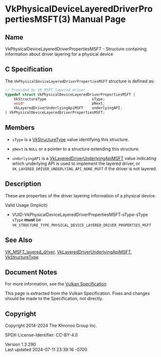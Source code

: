 # VkPhysicalDeviceLayeredDriverPropertiesMSFT(3) Manual Page

## Name

VkPhysicalDeviceLayeredDriverPropertiesMSFT - Structure containing
information about driver layering for a physical device



## <a href="#_c_specification" class="anchor"></a>C Specification

The `VkPhysicalDeviceLayeredDriverPropertiesMSFT` structure is defined
as:

``` c
// Provided by VK_MSFT_layered_driver
typedef struct VkPhysicalDeviceLayeredDriverPropertiesMSFT {
    VkStructureType                     sType;
    void*                               pNext;
    VkLayeredDriverUnderlyingApiMSFT    underlyingAPI;
} VkPhysicalDeviceLayeredDriverPropertiesMSFT;
```

## <a href="#_members" class="anchor"></a>Members

- `sType` is a [VkStructureType](https://registry.khronos.org/vulkan/specs/1.3-extensions/man/html/VkStructureType.html) value identifying
  this structure.

- `pNext` is `NULL` or a pointer to a structure extending this
  structure.

- `underlyingAPI` is a
  [VkLayeredDriverUnderlyingApiMSFT](https://registry.khronos.org/vulkan/specs/1.3-extensions/man/html/VkLayeredDriverUnderlyingApiMSFT.html)
  value indicating which underlying API is used to implement the layered
  driver, or `VK_LAYERED_DRIVER_UNDERLYING_API_NONE_MSFT` if the driver
  is not layered.

## <a href="#_description" class="anchor"></a>Description

These are properties of the driver layering information of a physical
device.

Valid Usage (Implicit)

- <a href="#VUID-VkPhysicalDeviceLayeredDriverPropertiesMSFT-sType-sType"
  id="VUID-VkPhysicalDeviceLayeredDriverPropertiesMSFT-sType-sType"></a>
  VUID-VkPhysicalDeviceLayeredDriverPropertiesMSFT-sType-sType  
  `sType` **must** be
  `VK_STRUCTURE_TYPE_PHYSICAL_DEVICE_LAYERED_DRIVER_PROPERTIES_MSFT`

## <a href="#_see_also" class="anchor"></a>See Also

[VK_MSFT_layered_driver](https://registry.khronos.org/vulkan/specs/1.3-extensions/man/html/VK_MSFT_layered_driver.html),
[VkLayeredDriverUnderlyingApiMSFT](https://registry.khronos.org/vulkan/specs/1.3-extensions/man/html/VkLayeredDriverUnderlyingApiMSFT.html),
[VkStructureType](https://registry.khronos.org/vulkan/specs/1.3-extensions/man/html/VkStructureType.html)

## <a href="#_document_notes" class="anchor"></a>Document Notes

For more information, see the <a
href="https://registry.khronos.org/vulkan/specs/1.3-extensions/html/vkspec.html#VkPhysicalDeviceLayeredDriverPropertiesMSFT"
target="_blank" rel="noopener">Vulkan Specification</a>

This page is extracted from the Vulkan Specification. Fixes and changes
should be made to the Specification, not directly.

## <a href="#_copyright" class="anchor"></a>Copyright

Copyright 2014-2024 The Khronos Group Inc.

SPDX-License-Identifier: CC-BY-4.0

Version 1.3.290  
Last updated 2024-07-11 23:39:16 -0700
